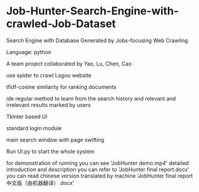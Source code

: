 # Job-Hunter-Search-Engine-with-crawled-Job-Dataset
Search Engine with Database Generated by Jobs-focusing Web Crawling

Language: python

A team project collaborated by Yao, Lu, Chen, Cao

use spider to crawl Lagou website

tfidf-cosine similarity for ranking documents

ide regular method to learn from the search history and relevant and irrelevant results marked by users

Tkinter based UI

standard login module

main search window with page swifting

Run UI.py to start the whole system

for demonstration of running you can see 'JobHunter demo.mp4'
detailed introduction and description you can refer to 'JobHunter final report.docx'
you can read chinese version translated by machine 'JobHunter final report 中文版（由机器翻译）.docx'
